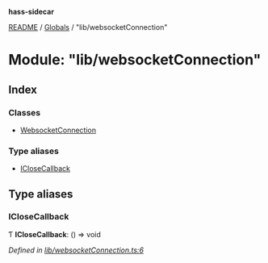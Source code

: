 **hass-sidecar**

[README](../README.md) / [Globals](../globals.md) / "lib/websocketConnection"

# Module: "lib/websocketConnection"

## Index

### Classes

* [WebsocketConnection](../classes/_lib_websocketconnection_.websocketconnection.md)

### Type aliases

* [ICloseCallback](_lib_websocketconnection_.md#iclosecallback)

## Type aliases

### ICloseCallback

Ƭ  **ICloseCallback**: () => void

*Defined in [lib/websocketConnection.ts:6](https://github.com/danitetus/hass-sidecar/blob/d952827/src/lib/websocketConnection.ts#L6)*
